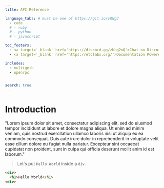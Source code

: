 ```yaml
---
title: API Reference

language_tabs: # must be one of https://git.io/vQNgJ
  - code
  # - ruby
  # - python
  # - javascript

toc_footers:
  - <a target='_blank' href='https://discord.gg/zbbg2xQ'>Chat on Discord</a>
  - <a target='_blank' href='https://etclabs.org/'>Documentation Powered by ETC Labs</a>

includes:
  - multigeth
  - openrpc


search: true
---
```


# Introduction

"Lorem ipsum dolor sit amet, consectetur adipiscing elit, sed do eiusmod tempor incididunt ut labore et dolore magna aliqua. Ut enim ad minim veniam, quis nostrud exercitation ullamco laboris nisi ut aliquip ex ea commodo consequat. Duis aute irure dolor in reprehenderit in voluptate velit esse cillum dolore eu fugiat nulla pariatur. Excepteur sint occaecat cupidatat non proident, sunt in culpa qui officia deserunt mollit anim id est laborum."

> Let's put `Hello World` inside a `div`.

```html
<div>
  <h1>Hello World</h1>
<div>
```
